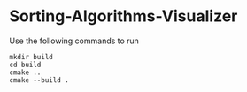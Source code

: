 # Sorting-Algorithms-Visualizer

Use the following commands to run

```
mkdir build
cd build
cmake ..
cmake --build .
```